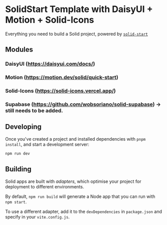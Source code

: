 # SolidStart Template with DaisyUI + Motion + Solid-Icons 

Everything you need to build a Solid project, powered by [`solid-start`](https://solid-start-docs.deno.dev/getting-started/what-is-solidstart)

## Modules

### DaisyUI (https://daisyui.com/docs/)

### Motion (https://motion.dev/solid/quick-start)

### Solid-Icons (https://solid-icons.vercel.app/)

### Supabase (https://github.com/wobsoriano/solid-supabase) -> still needs to be added.

## Developing

Once you've created a project and installed dependencies with `pnpm install`, and start a development server:

```bash
npm run dev
```

## Building

Solid apps are built with _adapters_, which optimise your project for deployment to different environments.

By default, `npm run build` will generate a Node app that you can run with `npm start`.

To use a different adapter, add it to the `devDependencies` in `package.json` and specify in your `vite.config.js`.